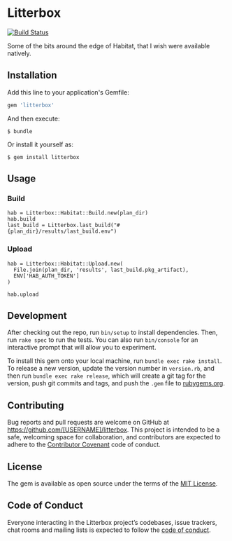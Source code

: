 # Litterbox

[![Build Status](https://travis-ci.org/skylerto/litterbox.svg?branch=master)](https://travis-ci.org/skylerto/litterbox)

Some of the bits around the edge of Habitat, that I wish were available natively.

## Installation

Add this line to your application's Gemfile:

```ruby
gem 'litterbox'
```

And then execute:

    $ bundle

Or install it yourself as:

    $ gem install litterbox

## Usage

### Build

```
hab = Litterbox::Habitat::Build.new(plan_dir)
hab.build
last_build = Litterbox.last_build("#{plan_dir}/results/last_build.env")
```

### Upload

```
hab = Litterbox::Habitat::Upload.new(
  File.join(plan_dir, 'results', last_build.pkg_artifact),
  ENV['HAB_AUTH_TOKEN']
)

hab.upload
```

## Development

After checking out the repo, run `bin/setup` to install dependencies. Then, run `rake spec` to run the tests. You can also run `bin/console` for an interactive prompt that will allow you to experiment.

To install this gem onto your local machine, run `bundle exec rake install`. To release a new version, update the version number in `version.rb`, and then run `bundle exec rake release`, which will create a git tag for the version, push git commits and tags, and push the `.gem` file to [rubygems.org](https://rubygems.org).

## Contributing

Bug reports and pull requests are welcome on GitHub at https://github.com/[USERNAME]/litterbox. This project is intended to be a safe, welcoming space for collaboration, and contributors are expected to adhere to the [Contributor Covenant](http://contributor-covenant.org) code of conduct.

## License

The gem is available as open source under the terms of the [MIT License](https://opensource.org/licenses/MIT).

## Code of Conduct

Everyone interacting in the Litterbox project’s codebases, issue trackers, chat rooms and mailing lists is expected to follow the [code of conduct](https://github.com/[USERNAME]/litterbox/blob/master/CODE_OF_CONDUCT.md).
